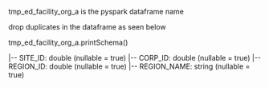 tmp_ed_facility_org_a is the pyspark dataframe name 


drop duplicates in the dataframe as seen below 


tmp_ed_facility_org_a.printSchema()


 |-- SITE_ID: double (nullable = true)
 |-- CORP_ID: double (nullable = true)
 |-- REGION_ID: double (nullable = true)
 |-- REGION_NAME: string (nullable = true)
